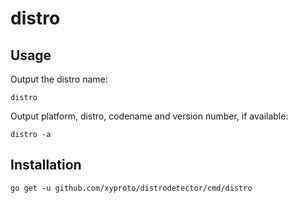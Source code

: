 # distro

## Usage

Output the distro name:

    distro

Output platform, distro, codename and version number, if available:

    distro -a

## Installation

    go get -u github.com/xyproto/distrodetector/cmd/distro
